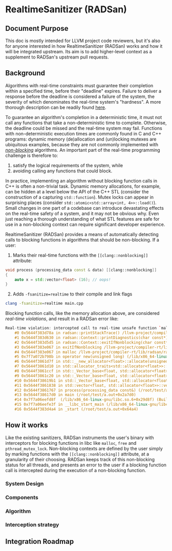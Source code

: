 # RealtimeSanitizer (RADSan)

## Document Purpose

This doc is mostly intended for LLVM project code reviewers, but it's also for
anyone interested in how RealtimeSanitizer (RADSan) works and how it will be
integrated upstream. Its aim is to add higher-level context as a supplement to
RADSan's upstream pull requests.

## Background

Algorithms with real-time constraints must guarantee their completion within a
specified time, before their "deadline" expires. Failure to deliver a response
before the deadline is considered a failure of the system, the severity of
which denominates the real-time system's "hardness". A more thorough
description can be readily found
[here](https://en.wikipedia.org/wiki/Real-time_computing).

To guarantee an algorithm's completion in a deterministic time, it must not
call any functions that take a non-deterministic time to complete. Otherwise,
the deadline could be missed and the real-time system may fail. Functions with
non-deterministic execution times are commonly found in C and C++ programs:
dynamic memory (de)allocation and (un)locking mutexes are ubiquitous examples,
because they are not commonly implemented with
[_non-blocking_](https://en.wikipedia.org/wiki/Non-blocking_algorithm#:~:text=A%20non%2Dblocking%20algorithm%20is,of%20obstruction%2Dfreedom%20in%202003.)
algorithms. An important part of the real-time programming challenge is
therefore to:

1. satisfy the logical requirements of the system, while
2. avoiding calling any functions that could block.

In practice, implementing an algorithm without blocking function calls in C++
is often a non-trivial task. Dynamic memory allocations, for example, can be
hidden at a level below the API of the C++ STL (consider the construction of a
capturing `std::function`). Mutex locks can appear in surprising places
(consider `std::atomic<std::array<int, 4>>::load()`). Small changes in one part
of a codebase can introduce devastating effects on the real-time safety of a
system, and it may not be obvious why. Even just reaching a thorough
understanding of what STL features are safe for use in a non-blocking context
can require significant developer experience.

RealtimeSanitizer (RADSan) provides a means of automatically detecting calls to
blocking functions in algorithms that should be non-blocking. If a user:

1. Marks their real-time functions with the `[[clang::nonblocking]]` attribute:

```cpp
void process (processing_data const & data) [[clang::nonblocking]]
{
    auto x = std::vector<float> (16); // oops!
}
```

2. Adds `-fsanitize=realtime` to their compile and link flags

```sh
clang -fsanitize=realtime main.cpp
```

Blocking function calls, like the memory allocation above, are considered
_real-time violations_, and result in a RADSan error like:

```cpp
Real-time violation: intercepted call to real-time unsafe function `malloc` in non-blocking context! Stack trace:
    #0 0x5644f383d78a in radsan::printStackTrace() /llvm-project/compiler-rt/lib/radsan/radsan_stack.cpp:36:5
    #1 0x5644f383d630 in radsan::Context::printDiagnostics(char const*) /llvm-project/compiler-rt/lib/radsan/radsan_context.cpp:37:3
    #2 0x5644f383d5d5 in radsan::Context::exitIfNonblocking(char const*) /llvm-project/compiler-rt/lib/radsan/radsan_context.cpp:24:5
    #3 0x5644f383e067 in exitIfNonblocking /llvm-project/compiler-rt/lib/radsan/radsan_interceptors.cpp:29:29
    #4 0x5644f383e067 in malloc /llvm-project/compiler-rt/lib/radsan/radsan_interceptors.cpp:221:3
    #5 0x7f7a072b798b in operator new(unsigned long) (/lib/x86_64-linux-gnu/libstdc++.so.6+0xae98b) (BuildId: e37fe1a879783838de78cbc8c80621fa685d58a2)
    #6 0x5644f3861d7f in std::__new_allocator<float>::allocate(unsigned long, void const*) (/root/test/a.out+0x2ad7f)
    #7 0x5644f3861d10 in std::allocator_traits<std::allocator<float>>::allocate(std::allocator<float>&, unsigned long) (/root/test/a.out+0x2ad10)
    #8 0x5644f3861ccf in std::_Vector_base<float, std::allocator<float>>::_M_allocate(unsigned long) (/root/test/a.out+0x2accf)
    #9 0x5644f3861c20 in std::_Vector_base<float, std::allocator<float>>::_M_create_storage(unsigned long) (/root/test/a.out+0x2ac20)
    #10 0x5644f38619b1 in std::_Vector_base<float, std::allocator<float>>::_Vector_base(unsigned long, std::allocator<float> const&) (/root/test/a.out+0x2a9b1)
    #11 0x5644f3861838 in std::vector<float, std::allocator<float>>::vector(unsigned long, std::allocator<float> const&) (/root/test/a.out+0x2a838)
    #12 0x5644f3861767 in process(processing_data const&) (/root/test/a.out+0x2a767)
    #13 0x5644f38617d0 in main (/root/test/a.out+0x2a7d0)
    #14 0x7f7a06eefd8f  (/lib/x86_64-linux-gnu/libc.so.6+0x29d8f) (BuildId: a43bfc8428df6623cd498c9c0caeb91aec9be4f9)
    #15 0x7f7a06eefe3f in __libc_start_main (/lib/x86_64-linux-gnu/libc.so.6+0x29e3f) (BuildId: a43bfc8428df6623cd498c9c0caeb91aec9be4f9)
    #16 0x5644f383d4a4 in _start (/root/test/a.out+0x64a4)
```

## How it works

Like the existing sanitizers, RADSan instruments the user's binary with
interceptors for blocking functions in libc like `malloc`, `free` and
`pthread_mutex_lock`. Non-blocking contexts are defined by the user simply by
marking functions with the `[[clang::nonblocking]]` attribute, at a granularity
of their choosing. RADSan keeps track of this non-blocking status for all
threads, and presents an error to the user if a blocking function call is
intercepted during the execution of a non-blocking function.

### System Design

### Components

### Algorithm

### Interception strategy

## Integration Roadmap
